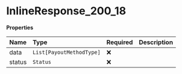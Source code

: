 # InlineResponse_200_18

**Properties**

| Name   | Type                     | Required | Description |
| :----- | :----------------------- | :------- | :---------- |
| data   | `List[PayoutMethodType]` | ❌       |             |
| status | `Status`                 | ❌       |             |
